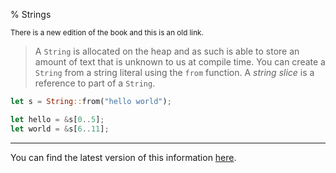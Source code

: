 % Strings

<small>There is a new edition of the book and this is an old link.</small>

> A `String` is allocated on the heap and as such is able to store an amount of text that is unknown to us at compile time.
> You can create a `String` from a string literal using the `from` function.
> A _string slice_ is a reference to part of a `String`.

```rust
let s = String::from("hello world");

let hello = &s[0..5];
let world = &s[6..11];
```

---

You can find the latest version of this information
[here](ch08-02-strings.html).